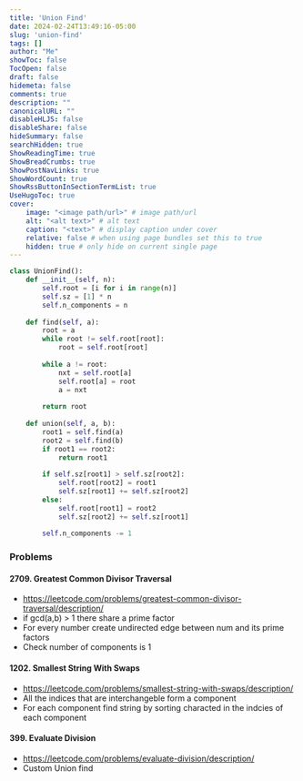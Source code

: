 ```yaml
---
title: 'Union Find'
date: 2024-02-24T13:49:16-05:00
slug: 'union-find'
tags: []
author: "Me"
showToc: false
TocOpen: false
draft: false
hidemeta: false
comments: true
description: ""
canonicalURL: ""
disableHLJS: false
disableShare: false
hideSummary: false
searchHidden: true
ShowReadingTime: true
ShowBreadCrumbs: true
ShowPostNavLinks: true
ShowWordCount: true
ShowRssButtonInSectionTermList: true
UseHugoToc: true
cover:
    image: "<image path/url>" # image path/url
    alt: "<alt text>" # alt text
    caption: "<text>" # display caption under cover
    relative: false # when using page bundles set this to true
    hidden: true # only hide on current single page
---
```


```python
class UnionFind():
    def __init__(self, n):
        self.root = [i for i in range(n)]
        self.sz = [1] * n
        self.n_components = n
    
    def find(self, a):
        root = a
        while root != self.root[root]:
            root = self.root[root]
        
        while a != root:
            nxt = self.root[a]
            self.root[a] = root
            a = nxt
        
        return root
    
    def union(self, a, b):
        root1 = self.find(a)
        root2 = self.find(b)
        if root1 == root2:
            return root1
        
        if self.sz[root1] > self.sz[root2]:
            self.root[root2] = root1
            self.sz[root1] += self.sz[root2]
        else:
            self.root[root1] = root2
            self.sz[root2] += self.sz[root1]
        
        self.n_components -= 1
```

### Problems

#### 2709. Greatest Common Divisor Traversal

- https://leetcode.com/problems/greatest-common-divisor-traversal/description/
- if gcd(a,b) > 1 there share a prime factor
- For every number create undirected edge between num and its prime factors
- Check number of components is 1

#### 1202. Smallest String With Swaps

- https://leetcode.com/problems/smallest-string-with-swaps/description/
- All the indices that are interchangeble form a component
- For each component find string by sorting characted in the indcies of each component

#### 399. Evaluate Division

- https://leetcode.com/problems/evaluate-division/description/
- Custom Union find
